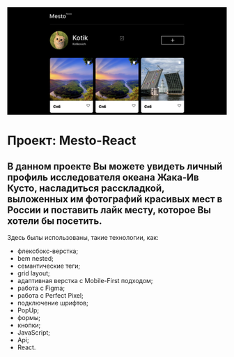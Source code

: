 <div>
  <img src="../src/images/mesto_react.png" alt="скриншот проекта">
</div>

# Проект: Mesto-React

## В данном проекте Вы можете увидеть личный профиль исследователя океана Жака-Ив Кусто, насладиться расскладкой, выложенных им фотографий красивых мест в России и поставить лайк месту, которое Вы хотели бы посетить.

Здесь былы использованы, такие технологии, как:

* флексбокс-верстка;
* bem nested;
* семантические теги;
* grid layout;
* адаптивная верстка с Mobile-First подходом;
* работа с Figma;
* работа с Perfect Pixel;
* подключение шрифтов;
* PopUp;
* формы;
* кнопки;
* JavaScript;
* Api;
* React.